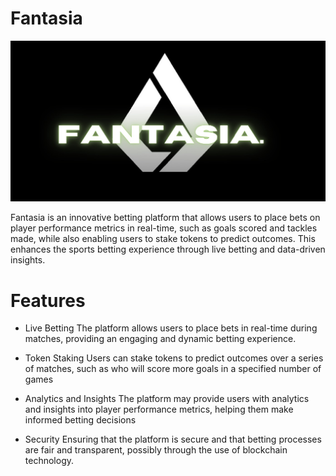 # Fantasia 
![image alt](https://github.com/simongithae/Fantasia/blob/282307289680c1354f20af6d29e72c6196ef81c5/fantasialogo.jpg)

Fantasia is an innovative betting platform that allows users to place bets on player performance metrics in real-time, such as goals scored and tackles made, while also enabling users to stake tokens to predict outcomes. This enhances the sports betting experience through live betting and data-driven insights.

# Features 
- Live Betting
  The platform allows users to place bets in real-time during matches, providing an engaging and dynamic betting experience.

- Token Staking
  Users can stake tokens to predict outcomes over a series of matches, such as who will score more goals in a specified number of games

- Analytics and Insights
  The platform may provide users with analytics and insights into player performance metrics, helping them make informed betting decisions

- Security 
  Ensuring that the platform is secure and that betting processes are fair and transparent, possibly through the use of blockchain technology.



